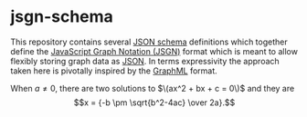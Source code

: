 # jsgn-schema

This repository contains several [JSON schema](http://json-schema.org/) definitions which together define the [JavaScript Graph Notation (JSGN)](https://github.com/JavaScriptGraphNotation) format which is meant to allow flexibly storing graph data as [JSON](http://www.json.org/). In terms expressivity the approach taken here is pivotally inspired by the [GraphML](http://graphml.graphdrawing.org/index.html) format.

When $a \ne 0$, there are two solutions to $\(ax^2 + bx + c = 0\)$ and they are
$$x = {-b \pm \sqrt{b^2-4ac} \over 2a}.$$
